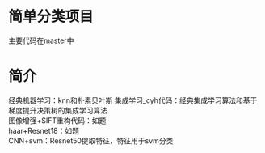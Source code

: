 # 简单分类项目
主要代码在master中
# 简介
经典机器学习：knn和朴素贝叶斯 
集成学习_cyh代码：经典集成学习算法和基于梯度提升决策树的集成学习算法  
图像增强+SIFT重构代码：如题  
haar+Resnet18：如题  
CNN+svm：Resnet50提取特征，特征用于svm分类  
